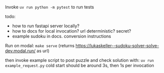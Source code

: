 Invoke `uv run python -m pytest` to run tests

todo:
- how to run fastapi server locally?
- how to docs for local invocation? url deterministic? secret?
- example sudoku in docs. conversion instructions

Run on modal: `make serve`
(returns https://lukaskeller--sudoku-solver-solve-dev.modal.run/ as url)

then invoke example script to post puzzle and check solution with:
`uv run example_request.py`
cold start should be around 3s, then 1s per invocation
